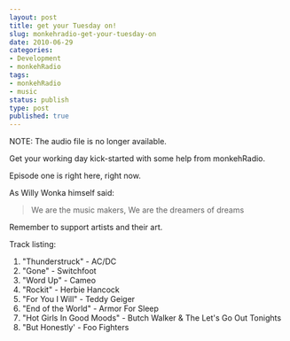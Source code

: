 ```yaml
---
layout: post
title: get your Tuesday on!
slug: monkehradio-get-your-tuesday-on
date: 2010-06-29
categories:
- Development
- monkehRadio
tags:
- monkehRadio
- music
status: publish
type: post
published: true
---
```


NOTE: The audio file is no longer available.

<p>Get your working day kick-started with some help from monkehRadio.</p>
<p>Episode one is right here, right now.</p>
<p>As Willy Wonka himself said:</p>
<blockquote><p>We are the music makers, We are the dreamers of dreams</p></blockquote>

<p>Remember to support artists and their art.</p>
<p>Track listing:</p>
<ol>
<li>"Thunderstruck" - AC/DC</li>
<li>"Gone" - Switchfoot</li>
<li>"Word Up" - Cameo</li>
<li>"Rockit" - Herbie Hancock</li>
<li>"For You I Will" - Teddy Geiger</li>
<li>"End of the World" - Armor For Sleep</li>
<li>"Hot Girls In Good Moods" - Butch Walker &amp; The Let's Go Out Tonights</li>
<li>"But Honestly' - Foo Fighters</li>
</ol>
